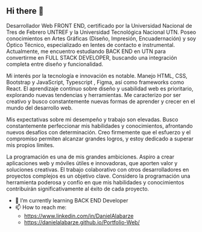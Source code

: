 ## Hi there 👋
Desarrollador Web FRONT END, certificado por la Universidad Nacional de Tres de Febrero UNTREF y la Universidad Tecnológica Nacional UTN. Poseo conocimientos en Artes Gráficas (Diseño, Impresión, Encuadernación) y soy Óptico Técnico, especializado en lentes de contacto e instrumental. Actualmente, me encuentro estudiando BACK END en UTN para convertirme en FULL STACK DEVELOPER, buscando una integración completa entre diseño y funcionalidad.

Mi interés por la tecnología e innovación es notable. Manejo HTML, CSS, Bootstrap y JavaScript, Typescript , Figma, así como frameworks como React. El aprendizaje continuo sobre diseño y usabilidad web es prioritario, explorando nuevas tendencias y herramientas. Me caracterizo por ser creativo y busco constantemente nuevas formas de aprender y crecer en el mundo del desarrollo web.

Mis expectativas sobre mi desempeño y trabajo son elevadas. Busco constantemente perfeccionar mis habilidades y conocimientos, afrontando nuevos desafíos con determinación. Creo firmemente que el esfuerzo y el compromiso permiten alcanzar grandes logros, y estoy dedicado a superar mis propios límites.

La programación es una de mis grandes ambiciones. Aspiro a crear aplicaciones web y móviles útiles e innovadoras, que aporten valor y soluciones creativas. El trabajo colaborativo con otros desarrolladores en proyectos complejos es un objetivo clave. Considero la programación una herramienta poderosa y confío en que mis habilidades y conocimientos contribuirán significativamente al éxito de cada proyecto.

- 🌱 I’m currently learning BACK END Developer
- 📫 How to reach me:
  - https://www.linkedin.com/in/DanielAlabarze
  - https://danielalabarze.github.io/Portfolio-Web/

<!--
**DanielAlabarze/DanielAlabarze** is a ✨ _special_ ✨ repository because its `README.md` (this file) appears on your GitHub profile.

Here are some ideas to get you started:

- 🔭 I’m currently working on ...
- 🌱 I’m currently learning ...
- 👯 I’m looking to collaborate on ...
- 🤔 I’m looking for help with ...
- 💬 Ask me about ...
- 📫 How to reach me: ...
- 😄 Pronouns: ...
- ⚡ Fun fact: ...
-->
